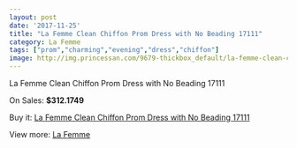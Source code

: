 ```yaml
---
layout: post
date: '2017-11-25'
title: "La Femme Clean Chiffon Prom Dress with No Beading 17111"
category: La Femme
tags: ["prom","charming","evening","dress","chiffon"]
image: http://img.princessan.com/9679-thickbox_default/la-femme-clean-chiffon-prom-dress-with-no-beading-17111.jpg
---
```

La Femme Clean Chiffon Prom Dress with No Beading 17111

On Sales: **$312.1749**
<a href="https://www.princessan.com/en/la-femme/4214-la-femme-clean-chiffon-prom-dress-with-no-beading-17111.html"><amp-img layout="responsive" width="600" height="600" src="//img.princessan.com/9679-thickbox_default/la-femme-clean-chiffon-prom-dress-with-no-beading-17111.jpg" alt="La Femme Clean Chiffon Prom Dress with No Beading 17111 0" /></a>
<a href="https://www.princessan.com/en/la-femme/4214-la-femme-clean-chiffon-prom-dress-with-no-beading-17111.html"><amp-img layout="responsive" width="600" height="600" src="//img.princessan.com/9683-thickbox_default/la-femme-clean-chiffon-prom-dress-with-no-beading-17111.jpg" alt="La Femme Clean Chiffon Prom Dress with No Beading 17111 1" /></a>
<a href="https://www.princessan.com/en/la-femme/4214-la-femme-clean-chiffon-prom-dress-with-no-beading-17111.html"><amp-img layout="responsive" width="600" height="600" src="//img.princessan.com/9682-thickbox_default/la-femme-clean-chiffon-prom-dress-with-no-beading-17111.jpg" alt="La Femme Clean Chiffon Prom Dress with No Beading 17111 2" /></a>
<a href="https://www.princessan.com/en/la-femme/4214-la-femme-clean-chiffon-prom-dress-with-no-beading-17111.html"><amp-img layout="responsive" width="600" height="600" src="//img.princessan.com/9681-thickbox_default/la-femme-clean-chiffon-prom-dress-with-no-beading-17111.jpg" alt="La Femme Clean Chiffon Prom Dress with No Beading 17111 3" /></a>
<a href="https://www.princessan.com/en/la-femme/4214-la-femme-clean-chiffon-prom-dress-with-no-beading-17111.html"><amp-img layout="responsive" width="600" height="600" src="//img.princessan.com/9680-thickbox_default/la-femme-clean-chiffon-prom-dress-with-no-beading-17111.jpg" alt="La Femme Clean Chiffon Prom Dress with No Beading 17111 4" /></a>

Buy it: [La Femme Clean Chiffon Prom Dress with No Beading 17111](https://www.princessan.com/en/la-femme/4214-la-femme-clean-chiffon-prom-dress-with-no-beading-17111.html "La Femme Clean Chiffon Prom Dress with No Beading 17111")

View more: [La Femme](https://www.princessan.com/en/28-la-femme "La Femme")